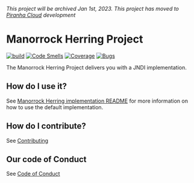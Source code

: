 _This project will be archived Jan 1st, 2023. This project has moved to [Piranha Cloud](https://github.com/piranhacloud/piranha-naming)
 development_

# Manorrock Herring Project

[![build](https://github.com/manorrock/herring/actions/workflows/build.yml/badge.svg)](https://github.com/manorrock/herring/actions/workflows/build.yml)
[![Code Smells](https://sonarcloud.io/api/project_badges/measure?project=manorrock_herring&metric=code_smells)](https://sonarcloud.io/summary/new_code?id=manorrock_herring)
[![Coverage](https://sonarcloud.io/api/project_badges/measure?project=manorrock_herring&metric=coverage)](https://sonarcloud.io/summary/new_code?id=manorrock_herring)
[![Bugs](https://sonarcloud.io/api/project_badges/measure?project=manorrock_herring&metric=bugs)](https://sonarcloud.io/summary/new_code?id=manorrock_herring)

The Manorrock Herring Project delivers you with a JNDI implementation.

## How do I use it?

See [Manorrock Herring implementation README](herring/README.md) for more 
information on how to use the default implementation.

## How do I contribute?

See [Contributing](CONTRIBUTING.md)

## Our code of Conduct

See [Code of Conduct](CODE_OF_CONDUCT.md)
